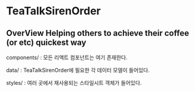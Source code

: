 # TeaTalkSirenOrder
OverView
Helping others to achieve their coffee (or etc) quickest way
------------------------------------------------------------
components/
  : 모든 리액트 컴포넌트는 여기 존재한다.

data/
  : TeaTalkSirenOrder에 필요한 각 데이터 모델이 들어있다.

styles/
  : 여러 곳에서 재사용되는 스타일시트 객체가 들어있다.
